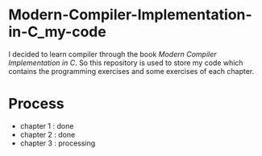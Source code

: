# Modern-Compiler-Implementation-in-C_my-code
  I decided to learn compiler through the book *Modern Compiler Implementation in C*. So this repository is used to store my code which contains the programming exercises and some exercises of each chapter. 
  
  # Process
  * chapter 1 : done
  * chapter 2 : done
  * chapter 3 : processing
